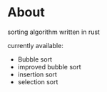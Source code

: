 # About

sorting algorithm written in rust

currently available:

- Bubble sort
- improved bubble sort
- insertion sort
- selection sort
